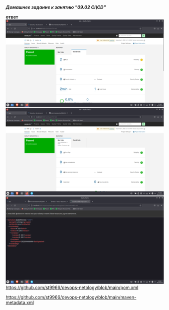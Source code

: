 ***Домашнее задание к занятию "09.02 CI\CD"***

**ответ**
![Image alt](https://github.com/st9966/devops-netology/blob/main/2%D0%BE%D1%88.png)
![Image alt](https://github.com/st9966/devops-netology/blob/main/%D0%B1%D0%B5%D0%B7_%D0%BE%D1%88.png)
![Image alt](https://github.com/st9966/devops-netology/blob/main/nexus.png)
https://github.com/st9966/devops-netology/blob/main/pom.xml

https://github.com/st9966/devops-netology/blob/main/maven-metadata.xml


